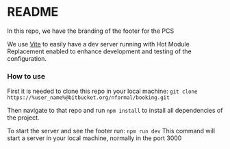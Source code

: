# README #

In this repo, we have the branding of the footer for the PCS

We use [Vite](https://vitejs.dev/guide/) to easily have a dev server running with Hot Module Replacement enabled to enhance development and testing of the configuration.

### How to use ###
First it is needed to clone this repo in your local machine:
`git clone https://%user_name%@bitbucket.org/nformal/booking.git`

Then navigate to that repo and run `npm install` to install all dependencies of the project.

To start the server and see the footer run:
`npm run dev`
This command will start a server in your local machine, normally in the port 3000